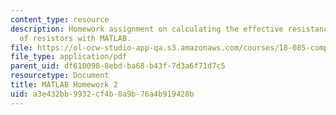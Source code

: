 ```yaml
---
content_type: resource
description: Homework assignment on calculating the effective resistance of a network
  of resistors with MATLAB.
file: https://ol-ocw-studio-app-qa.s3.amazonaws.com/courses/18-085-computational-science-and-engineering-i-fall-2008/a3e432bb9932cf4b8a9b76a4b919428b_matlab2.pdf
file_type: application/pdf
parent_uid: df610098-8ebd-ba68-b43f-7d3a6f71d7c5
resourcetype: Document
title: MATLAB Homework 2
uid: a3e432bb-9932-cf4b-8a9b-76a4b919428b
---
```

